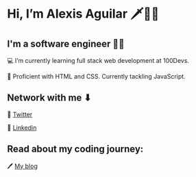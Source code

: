# Hi, I’m Alexis Aguilar 🗡️🥀🖤

## I'm a software engineer 👨‍💻
💻 I’m currently learning full stack web development at 100Devs.

💪 Proficient with HTML and CSS. Currently tackling JavaScript.

## Network with me ⬇ 
💙 [Twitter](https://twitter.com/alexisintech) 

🤍 [Linkedin](https://www.linkedin.com/in/alexis-aguilar-7869b31ab/)

## Read about my coding journey:
🖊️ [My blog](https://alexisintech.wixsite.com/blog)

<!---
alexisxdawn/alexisxdawn is a ✨ special ✨ repository because its `README.md` (this file) appears on your GitHub profile.
You can click the Preview link to take a look at your changes.
--->
